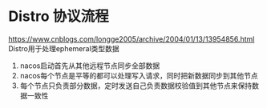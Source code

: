 # Distro 协议流程
https://www.cnblogs.com/longge2005/archive/2004/01/13/13954856.html
Distro用于处理ephemeral类型数据

1. nacos启动首先从其他远程节点同步全部数据
2. nacos每个节点是平等的都可以处理写入请求，同时把新数据同步到其他节点
3. 每个节点只负责部分数据，定时发送自己负责数据校验值到其他节点来保持数据一致性